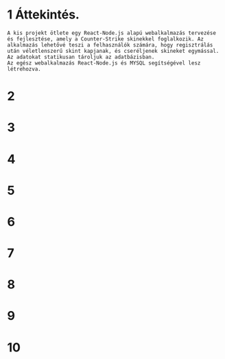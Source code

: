 # 1 Áttekintés.
    A kis projekt ötlete egy React-Node.js alapú webalkalmazás tervezése és fejlesztése, amely a Counter-Strike skinekkel foglalkozik. Az alkalmazás lehetővé teszi a felhasználók számára, hogy regisztrálás után véletlenszerű skint kapjanak, és cseréljenek skineket egymással. Az adatokat statikusan tároljuk az adatbázisban. 
    Az egész webalkalmazás React-Node.js és MYSQL segítségével lesz létrehozva.
# 2 
# 3
# 4
# 5
# 6
# 7
# 8 
# 9
# 10